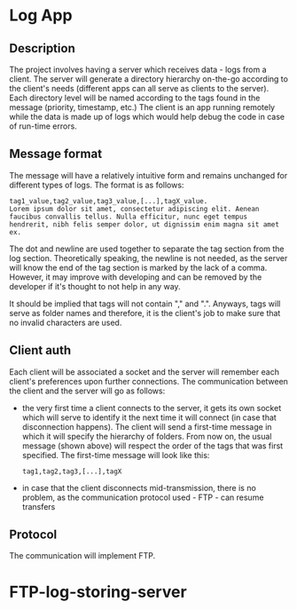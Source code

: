 # Log App

## Description

The project involves having a server which receives data - logs from a client. The server will generate a directory hierarchy on-the-go according to the client's needs (different apps can all serve as clients to the server). Each directory level will be named according to the tags found in the message (priority, timestamp, etc.) The client is an app running remotely while the data is made up of logs which would help debug the code in case of run-time errors.

## Message format

The message will have a relatively intuitive form and remains unchanged for different types of logs. The format is as follows:

    tag1_value,tag2_value,tag3_value,[...],tagX_value.
    Lorem ipsum dolor sit amet, consectetur adipiscing elit. Aenean faucibus convallis tellus. Nulla efficitur, nunc eget tempus hendrerit, nibh felis semper dolor, ut dignissim enim magna sit amet ex.

The dot and newline are used together to separate the tag section from the log section. Theoretically speaking, the newline is not needed, as the server will know the end of the tag section is marked by the lack of a comma. However, it may improve with developing and can be removed by the developer if it's thought to not help in any way.

It should be implied that tags will not contain "," and ".". Anyways, tags will serve as folder names and therefore, it is the client's job to make sure that no invalid characters are used.

## Client auth

Each client will be associated a socket and the server will remember each client's preferences upon further connections. The communication between the client and the server will go as follows:

- the very first time a client connects to the server, it gets its own socket which will serve to identify it the next time it will connect (in case that disconnection happens). The client will send a first-time message in which it will specify the hierarchy of folders. From now on, the usual message (shown above) will respect the order of the tags that was first specified. The first-time message will look like this:

  `tag1,tag2,tag3,[...],tagX`

- in case that the client disconnects mid-transmission, there is no problem, as the communication protocol used - FTP - can resume transfers

## Protocol

The communication will implement FTP.
# FTP-log-storing-server
